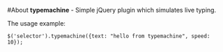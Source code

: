#About
**typemachine** - Simple jQuery plugin which simulates live typing.


The usage example:

    $('selector').typemachine({text: "hello from typemachine", speed: 10});
